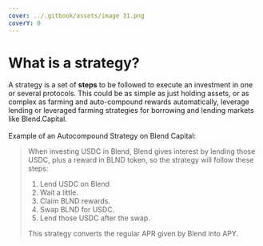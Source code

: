 ```yaml
---
cover: ../.gitbook/assets/image 31.png
coverY: 0
---
```


# What is a strategy?

A strategy is a set of **steps** to be followed to execute an investment in one or several protocols. This could be as simple as just holding assets, or as complex as farming and auto-compound rewards automatically, leverage lending or leveraged farming strategies for borrowing and lending markets like Blend.Capital.\
\
Example of an Autocompound Strategy on Blend Capital:

> When investing USDC in Blend, Blend gives interest by lending those USDC, plus a reward in BLND token, so the strategy will follow these steps:
>
> 1. Lend USDC on Blend
> 2. Wait a little.
> 3. Claim BLND rewards.
> 4. Swap BLND for USDC.
> 5. Lend those USDC after the swap.
>
> This strategy converts the regular APR given by Blend into APY.

